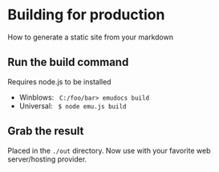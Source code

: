 # Building for production

How to generate a static site from your markdown

## Run the build command

Requires node.js to be installed

-   Winblows: ` C:/foo/bar> emudocs build`
-   Universal: ` $ node emu.js build`

## Grab the result

Placed in the `./out` directory.
Now use with your favorite web server/hosting provider.
